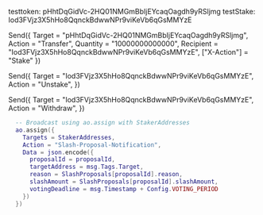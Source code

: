 testtoken: pHhtDqGidVc-2HQ01NMGmBbIjEYcaqOagdh9yRSljmg
testStake: Iod3FVjz3X5hHo8QqnckBdwwNPr9viKeVb6qGsMMYzE


Send({
    Target = "pHhtDqGidVc-2HQ01NMGmBbIjEYcaqOagdh9yRSljmg",
    Action = "Transfer",
    Quantity = "10000000000000",
    Recipient = "Iod3FVjz3X5hHo8QqnckBdwwNPr9viKeVb6qGsMMYzE",
    ["X-Action"] = "Stake"
})

Send({
    Target = "Iod3FVjz3X5hHo8QqnckBdwwNPr9viKeVb6qGsMMYzE",
    Action = "Unstake",
})

Send({
    Target = "Iod3FVjz3X5hHo8QqnckBdwwNPr9viKeVb6qGsMMYzE",
    Action = "Withdraw",
})

```lua
  -- Broadcast using ao.assign with StakerAddresses
  ao.assign({
    Targets = StakerAddresses,
    Action = "Slash-Proposal-Notification",
    Data = json.encode({
      proposalId = proposalId,
      targetAddress = msg.Tags.Target,
      reason = SlashProposals[proposalId].reason,
      slashAmount = SlashProposals[proposalId].slashAmount,
      votingDeadline = msg.Timestamp + Config.VOTING_PERIOD
    })
  })
```